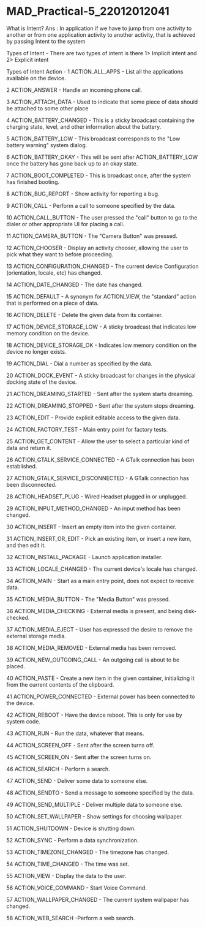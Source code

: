 # MAD_Practical-5_22012012041
What is Intent? 
Ans : In application if we have to jump from one activity to another or from one application activity to another activity, that is achieved by passing Intent to the system

Types of Intent - There are two types of intent is there 1> Implicit intent and 2> Explicit intent

Types of Intent Action -
1	ACTION_ALL_APPS - List all the applications available on the device.

2	ACTION_ANSWER - Handle an incoming phone call.

3	ACTION_ATTACH_DATA - Used to indicate that some piece of data should be attached to some other place

4	ACTION_BATTERY_CHANGED - This is a sticky broadcast containing the charging state, level, and other information about the battery.

5	ACTION_BATTERY_LOW - This broadcast corresponds to the "Low battery warning" system dialog.

6	ACTION_BATTERY_OKAY - This will be sent after ACTION_BATTERY_LOW once the battery has gone back up to an okay state.

7	ACTION_BOOT_COMPLETED - This is broadcast once, after the system has finished booting.

8	ACTION_BUG_REPORT - Show activity for reporting a bug.

9	ACTION_CALL - Perform a call to someone specified by the data.

10 ACTION_CALL_BUTTON - The user pressed the "call" button to go to the dialer or other appropriate UI for placing a call.

11 ACTION_CAMERA_BUTTON - The "Camera Button" was pressed.

12 ACTION_CHOOSER - Display an activity chooser, allowing the user to pick what they want to before proceeding.

13 ACTION_CONFIGURATION_CHANGED - The current device Configuration (orientation, locale, etc) has changed.

14 ACTION_DATE_CHANGED - The date has changed.

15 ACTION_DEFAULT - A synonym for ACTION_VIEW, the "standard" action that is performed on a piece of data.

16 ACTION_DELETE - Delete the given data from its container.

17 ACTION_DEVICE_STORAGE_LOW - A sticky broadcast that indicates low memory condition on the device.

18 ACTION_DEVICE_STORAGE_OK - Indicates low memory condition on the device no longer exists.

19 ACTION_DIAL - Dial a number as specified by the data.

20 ACTION_DOCK_EVENT - A sticky broadcast for changes in the physical docking state of the device.

21 ACTION_DREAMING_STARTED - Sent after the system starts dreaming.

22 ACTION_DREAMING_STOPPED - Sent after the system stops dreaming.

23 ACTION_EDIT - Provide explicit editable access to the given data.

24 ACTION_FACTORY_TEST - Main entry point for factory tests.

25 ACTION_GET_CONTENT - Allow the user to select a particular kind of data and return it.

26 ACTION_GTALK_SERVICE_CONNECTED - A GTalk connection has been established.

27 ACTION_GTALK_SERVICE_DISCONNECTED - A GTalk connection has been disconnected.

28 ACTION_HEADSET_PLUG - Wired Headset plugged in or unplugged.

29 ACTION_INPUT_METHOD_CHANGED - An input method has been changed.

30 ACTION_INSERT - Insert an empty item into the given container.

31 ACTION_INSERT_OR_EDIT - Pick an existing item, or insert a new item, and then edit it.

32 ACTION_INSTALL_PACKAGE - Launch application installer.

33 ACTION_LOCALE_CHANGED - The current device's locale has changed.

34 ACTION_MAIN - Start as a main entry point, does not expect to receive data.

35 ACTION_MEDIA_BUTTON - The "Media Button" was pressed.

36 ACTION_MEDIA_CHECKING - External media is present, and being disk-checked.

37 ACTION_MEDIA_EJECT - User has expressed the desire to remove the external storage media.

38 ACTION_MEDIA_REMOVED - External media has been removed.

39 ACTION_NEW_OUTGOING_CALL - An outgoing call is about to be placed.

40 ACTION_PASTE - Create a new item in the given container, initializing it from the current contents of the clipboard.

41 ACTION_POWER_CONNECTED - External power has been connected to the device.

42 ACTION_REBOOT - Have the device reboot. This is only for use by system code.

43 ACTION_RUN - Run the data, whatever that means.

44 ACTION_SCREEN_OFF - Sent after the screen turns off.

45 ACTION_SCREEN_ON - Sent after the screen turns on.

46 ACTION_SEARCH - Perform a search.

47 ACTION_SEND - Deliver some data to someone else.

48 ACTION_SENDTO - Send a message to someone specified by the data.

49 ACTION_SEND_MULTIPLE - Deliver multiple data to someone else.

50 ACTION_SET_WALLPAPER - Show settings for choosing wallpaper.

51 ACTION_SHUTDOWN - Device is shutting down.

52 ACTION_SYNC - Perform a data synchronization.

53 ACTION_TIMEZONE_CHANGED - The timezone has changed.

54 ACTION_TIME_CHANGED - The time was set.

55 ACTION_VIEW - Display the data to the user.

56 ACTION_VOICE_COMMAND - Start Voice Command.

57 ACTION_WALLPAPER_CHANGED - The current system wallpaper has changed.

58 ACTION_WEB_SEARCH -Perform a web search.

